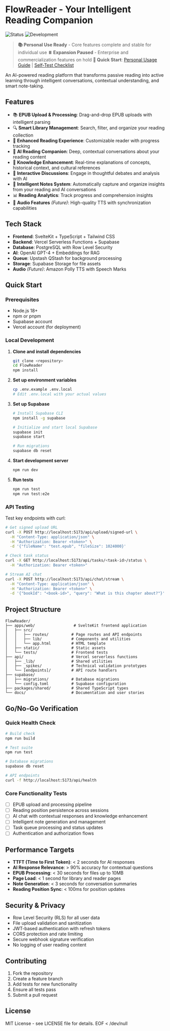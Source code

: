 # FlowReader - Your Intelligent Reading Companion

![Status](https://img.shields.io/badge/Status-Personal%20Use%20Ready-green)
![Development](https://img.shields.io/badge/Development-Paused%20for%20Expansion-yellow)

> **📚 Personal Use Ready** - Core features complete and stable for individual use
> **⏸️ Expansion Paused** - Enterprise and commercialization features on hold
> **📖 Quick Start**: [Personal Usage Guide](./docs/personal-usage.md) | [Self-Test Checklist](./docs/personal-smoke-check.md)

An AI-powered reading platform that transforms passive reading into active learning through intelligent conversations, contextual understanding, and smart note-taking.

## Features

- 📚 **EPUB Upload & Processing**: Drag-and-drop EPUB uploads with intelligent parsing
- 🔍 **Smart Library Management**: Search, filter, and organize your reading collection
- 📖 **Enhanced Reading Experience**: Customizable reader with progress tracking
- 🤖 **AI Reading Companion**: Deep, contextual conversations about your reading content
- 🧠 **Knowledge Enhancement**: Real-time explanations of concepts, historical context, and cultural references
- 💭 **Interactive Discussions**: Engage in thoughtful debates and analysis with AI
- 📝 **Intelligent Notes System**: Automatically capture and organize insights from your reading and AI conversations
- 📊 **Reading Analytics**: Track progress and comprehension insights
- 🎵 **Audio Features** *(Future)*: High-quality TTS with synchronization capabilities

## Tech Stack

- **Frontend**: SvelteKit + TypeScript + Tailwind CSS
- **Backend**: Vercel Serverless Functions + Supabase
- **Database**: PostgreSQL with Row Level Security
- **AI**: OpenAI GPT-4 + Embeddings for RAG
- **Queue**: Upstash QStash for background processing
- **Storage**: Supabase Storage for file assets
- **Audio** *(Future)*: Amazon Polly TTS with Speech Marks

## Quick Start

### Prerequisites

- Node.js 18+ 
- npm or pnpm
- Supabase account
- Vercel account (for deployment)

### Local Development

1. **Clone and install dependencies**
   ```bash
   git clone <repository>
   cd FlowReader
   npm install
   ```

2. **Set up environment variables**
   ```bash
   cp .env.example .env.local
   # Edit .env.local with your actual values
   ```

3. **Set up Supabase**
   ```bash
   # Install Supabase CLI
   npm install -g supabase
   
   # Initialize and start local Supabase
   supabase init
   supabase start
   
   # Run migrations
   supabase db reset
   ```

4. **Start development server**
   ```bash
   npm run dev
   ```

5. **Run tests**
   ```bash
   npm run test
   npm run test:e2e
   ```

### API Testing

Test key endpoints with curl:

```bash
# Get signed upload URL
curl -X POST http://localhost:5173/api/upload/signed-url \
  -H "Content-Type: application/json" \
  -H "Authorization: Bearer <token>" \
  -d '{"fileName": "test.epub", "fileSize": 1024000}'

# Check task status
curl -X GET http://localhost:5173/api/tasks/<task-id>/status \
  -H "Authorization: Bearer <token>"

# Stream AI chat
curl -X POST http://localhost:5173/api/chat/stream \
  -H "Content-Type: application/json" \
  -H "Authorization: Bearer <token>" \
  -d '{"bookId": "<book-id>", "query": "What is this chapter about?"}'
```

## Project Structure

```
FlowReader/
├── apps/web/                 # SvelteKit frontend application
│   ├── src/
│   │   ├── routes/          # Page routes and API endpoints
│   │   ├── lib/             # Components and utilities
│   │   └── app.html         # HTML template
│   ├── static/              # Static assets
│   └── tests/               # Frontend tests
├── api/                     # Vercel serverless functions
│   ├── _lib/                # Shared utilities
│   ├── _spikes/             # Technical validation prototypes
│   └── [endpoints]/         # API route handlers
├── supabase/
│   ├── migrations/          # Database migrations
│   └── config.toml          # Supabase configuration
├── packages/shared/         # Shared TypeScript types
└── docs/                    # Documentation and user stories
```

## Go/No-Go Verification

### Quick Health Check
```bash
# Build check
npm run build

# Test suite
npm run test

# Database migrations
supabase db reset

# API endpoints
curl -f http://localhost:5173/api/health
```

### Core Functionality Tests
- [ ] EPUB upload and processing pipeline
- [ ] Reading position persistence across sessions
- [ ] AI chat with contextual responses and knowledge enhancement
- [ ] Intelligent note generation and management
- [ ] Task queue processing and status updates
- [ ] Authentication and authorization flows

## Performance Targets

- **TTFT (Time to First Token)**: < 2 seconds for AI responses
- **AI Response Relevance**: > 90% accuracy for contextual questions
- **EPUB Processing**: < 30 seconds for files up to 10MB
- **Page Load**: < 1 second for library and reader pages
- **Note Generation**: < 3 seconds for conversation summaries
- **Reading Position Sync**: < 100ms for position updates

## Security & Privacy

- Row Level Security (RLS) for all user data
- File upload validation and sanitization
- JWT-based authentication with refresh tokens
- CORS protection and rate limiting
- Secure webhook signature verification
- No logging of user reading content

## Contributing

1. Fork the repository
2. Create a feature branch
3. Add tests for new functionality
4. Ensure all tests pass
5. Submit a pull request

## License

MIT License - see LICENSE file for details.
EOF < /dev/null
